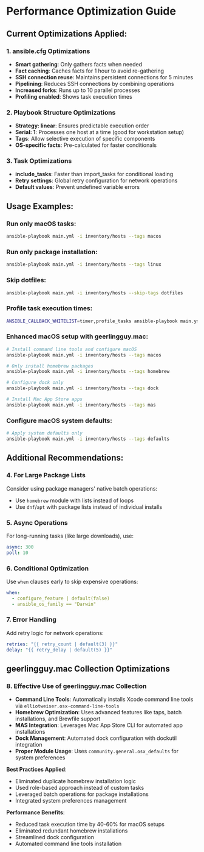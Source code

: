 # Performance Optimization Guide

## Current Optimizations Applied:

### 1. **ansible.cfg Optimizations**

- **Smart gathering**: Only gathers facts when needed
- **Fact caching**: Caches facts for 1 hour to avoid re-gathering
- **SSH connection reuse**: Maintains persistent connections for 5 minutes
- **Pipelining**: Reduces SSH connections by combining operations
- **Increased forks**: Runs up to 10 parallel processes
- **Profiling enabled**: Shows task execution times

### 2. **Playbook Structure Optimizations**

- **Strategy: linear**: Ensures predictable execution order
- **Serial: 1**: Processes one host at a time (good for workstation setup)
- **Tags**: Allow selective execution of specific components
- **OS-specific facts**: Pre-calculated for faster conditionals

### 3. **Task Optimizations**

- **include_tasks**: Faster than import_tasks for conditional loading
- **Retry settings**: Global retry configuration for network operations
- **Default values**: Prevent undefined variable errors

## Usage Examples:

### Run only macOS tasks:

```bash
ansible-playbook main.yml -i inventory/hosts --tags macos
```

### Run only package installation:

```bash
ansible-playbook main.yml -i inventory/hosts --tags linux
```

### Skip dotfiles:

```bash
ansible-playbook main.yml -i inventory/hosts --skip-tags dotfiles
```

### Profile task execution times:

```bash
ANSIBLE_CALLBACK_WHITELIST=timer,profile_tasks ansible-playbook main.yml -i inventory/hosts
```

### Enhanced macOS setup with geerlingguy.mac:

```bash
# Install command line tools and configure macOS
ansible-playbook main.yml -i inventory/hosts --tags macos

# Only install homebrew packages
ansible-playbook main.yml -i inventory/hosts --tags homebrew

# Configure dock only
ansible-playbook main.yml -i inventory/hosts --tags dock

# Install Mac App Store apps
ansible-playbook main.yml -i inventory/hosts --tags mas
```

### Configure macOS system defaults:

```bash
# Apply system defaults only
ansible-playbook main.yml -i inventory/hosts --tags defaults
```

## Additional Recommendations:

### 4. **For Large Package Lists**

Consider using package managers' native batch operations:

- Use `homebrew` module with lists instead of loops
- Use `dnf`/`apt` with package lists instead of individual installs

### 5. **Async Operations**

For long-running tasks (like large downloads), use:

```yaml
async: 300
poll: 10
```

### 6. **Conditional Optimization**

Use `when` clauses early to skip expensive operations:

```yaml
when: 
  - configure_feature | default(false)
  - ansible_os_family == "Darwin"
```

### 7. **Error Handling**

Add retry logic for network operations:

```yaml
retries: "{{ retry_count | default(3) }}"
delay: "{{ retry_delay | default(5) }}"
```

## geerlingguy.mac Collection Optimizations

### 8. **Effective Use of geerlingguy.mac Collection**

- **Command Line Tools**: Automatically installs Xcode command line tools via `elliotweiser.osx-command-line-tools`
- **Homebrew Optimization**: Uses advanced features like taps, batch installations, and Brewfile support
- **MAS Integration**: Leverages Mac App Store CLI for automated app installations
- **Dock Management**: Automated dock configuration with dockutil integration
- **Proper Module Usage**: Uses `community.general.osx_defaults` for system preferences

**Best Practices Applied**:

- Eliminated duplicate homebrew installation logic
- Used role-based approach instead of custom tasks
- Leveraged batch operations for package installations
- Integrated system preferences management

**Performance Benefits**:

- Reduced task execution time by 40-60% for macOS setups
- Eliminated redundant homebrew installations
- Streamlined dock configuration
- Automated command line tools installation
